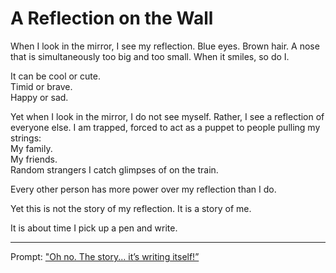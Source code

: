 # A Reflection on the Wall

When I look in the mirror, I see my reflection.
Blue eyes. Brown hair. A nose that is simultaneously too big and too small.
When it smiles, so do I.

It can be cool or cute.\
Timid or brave.\
Happy or sad.

Yet when I look in the mirror, I do not see myself.
Rather, I see a reflection of everyone else.
I am trapped, forced to act as a puppet to people pulling my strings:\
My family.\
My friends.\
Random strangers I catch glimpses of on the train.

Every other person has more power over my reflection than I do.

Yet this is not the story of my reflection.
It is a story of me.

It is about time I pick up a pen and write.

---

Prompt: ["Oh no. The story... it’s writing itself!”](https://www.reddit.com/r/WritingPrompts/comments/1kg4bti/wp_oh_no_the_story_its_writing_itself/)
